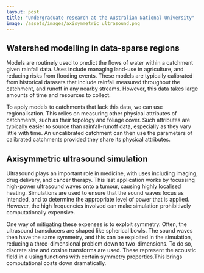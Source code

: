 ```yaml
---
layout: post
title: "Undergraduate research at the Australian National University"
image: /assets/images/axisymmetric_ultrasound.png
---
```


## Watershed modelling in data-sparse regions

Models are routinely used to predict the flows of water within a catchment given rainfall data. Uses include managing land-use in agriculture, and reducing risks from flooding events. These models are typically calibrated from historical datasets that include rainfall measured throughout the catchment, and runoff in any nearby streams. However, this data takes large amounts of time and resources to collect.

To apply models to catchments that lack this data, we can use regionalisation. This relies on measuring other physical attributes of catchments, such as their topology and foliage cover. Such attributes are typically easier to source than rainfall-runoff data, especially as they vary little with time. An uncalibrated catchment can then use the parameters of calibrated catchments provided they share its physical attributes.

## Axisymmetric ultrasound simulation

Ultrasound plays an important role in medicine, with uses including imaging, drug delivery, and cancer therapy. This last application works by focussing high-power ultrasound waves onto a tumour, causing highly localised heating. Simulations are used to ensure that the sound waves focus as intended, and to determine the appropriate level of power that is applied. However, the high frequencies involved can make simulation prohibitively computationally expensive.

One way of mitigating these expenses is to exploit symmetry. Often, the ultrasound transducers are shaped like spherical bowls. The sound waves then have the same symmetry, and this can be exploited in the simulation, reducing a three-dimensional problem down to two-dimensions. To do so, discrete sine and cosine transforms are used. These represent the acoustic field in a using functions with certain symmetry properties.This brings computational costs down dramatically.
